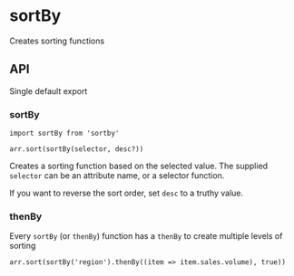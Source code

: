 # sortBy
Creates sorting functions

## API

Single default export

### sortBy
```
import sortBy from 'sortby'

arr.sort(sortBy(selector, desc?))
```

Creates a sorting function based on the selected value.
The supplied `selector` can be an attribute name, or a selector function.

If you want to reverse the sort order, set `desc` to a truthy value.

### thenBy

Every `sortBy` (or `thenBy`) function has a `thenBy` to create multiple levels of sorting

```
arr.sort(sortBy('region').thenBy((item => item.sales.volume), true))
```
